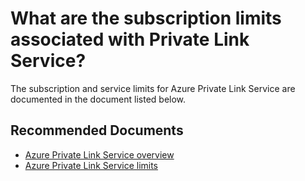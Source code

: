 <properties
	pageTitle="What are the subscription limits associated with Private Link Service"
	description="What are the subscription limits associated with Private Link Service"
	infoBubbleText="What are the subscription limits associated with Private Link Service"
	service=""
	resource=""
	authors="rdhillon,sumi"
	ms.author="rdhillon,sumi"
	displayOrder=""
	articleId="722d2f21-85d2-42e8-99fb-d944c9d98004"
	diagnosticScenario=""
	selfHelpType="generic"
	supportTopicIds="32681490"
	resourceTags=""
	productPesIds="16843"
	cloudEnvironments="public, Fairfax, usnat, ussec"
	ownershipId="CloudNet_PrivateLink"
/>

# What are the subscription limits associated with Private Link Service?

The subscription and service limits for Azure Private Link Service are documented in the document listed below.

## **Recommended Documents**

* [Azure Private Link Service overview](https://docs.microsoft.com/azure/private-link/private-link-service-overview) 
* [Azure Private Link Service limits](https://docs.microsoft.com/azure/azure-resource-manager/management/azure-subscription-service-limits#private-link-limits) 
